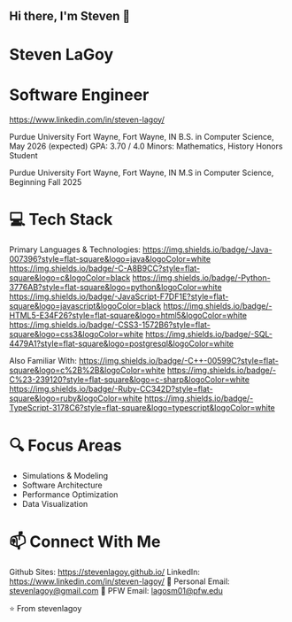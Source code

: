 ## Hi there, I'm Steven 👋

# Steven LaGoy
# Software Engineer
https://www.linkedin.com/in/steven-lagoy/

Purdue University Fort Wayne,	Fort Wayne, IN
B.S. in Computer Science, 		May 2026 (expected)		GPA: 3.70 / 4.0
Minors: Mathematics, History
Honors Student

Purdue University Fort Wayne,	Fort Wayne, IN
M.S in Computer Science, 		Beginning Fall 2025

# 💻 Tech Stack
Primary Languages & Technologies:
https://img.shields.io/badge/-Java-007396?style=flat-square&logo=java&logoColor=white
https://img.shields.io/badge/-C-A8B9CC?style=flat-square&logo=c&logoColor=black
https://img.shields.io/badge/-Python-3776AB?style=flat-square&logo=python&logoColor=white
https://img.shields.io/badge/-JavaScript-F7DF1E?style=flat-square&logo=javascript&logoColor=black
https://img.shields.io/badge/-HTML5-E34F26?style=flat-square&logo=html5&logoColor=white
https://img.shields.io/badge/-CSS3-1572B6?style=flat-square&logo=css3&logoColor=white
https://img.shields.io/badge/-SQL-4479A1?style=flat-square&logo=postgresql&logoColor=white

Also Familiar With:
https://img.shields.io/badge/-C++-00599C?style=flat-square&logo=c%2B%2B&logoColor=white
https://img.shields.io/badge/-C%23-239120?style=flat-square&logo=c-sharp&logoColor=white
https://img.shields.io/badge/-Ruby-CC342D?style=flat-square&logo=ruby&logoColor=white
https://img.shields.io/badge/-TypeScript-3178C6?style=flat-square&logo=typescript&logoColor=white

# 🔍 Focus Areas
- Simulations & Modeling
- Software Architecture
- Performance Optimization
- Data Visualization

# 📫 Connect With Me
Github Sites: https://stevenlagoy.github.io/
LinkedIn: https://www.linkedin.com/in/steven-lagoy/
📧 Personal Email: stevenlagoy@gmail.com
🐘 PFW Email: lagosm01@pfw.edu

⭐️ From stevenlagoy

<!--
**stevenlagoy/stevenlagoy** is a ✨ _special_ ✨ repository because its `README.md` (this file) appears on your GitHub profile.

Here are some ideas to get you started:

- 🔭 I’m currently working on ...
- 🌱 I’m currently learning ...
- 👯 I’m looking to collaborate on ...
- 🤔 I’m looking for help with ...
- 💬 Ask me about ...
- 📫 How to reach me: ...
- 😄 Pronouns: ...
- ⚡ Fun fact: ...
-->
